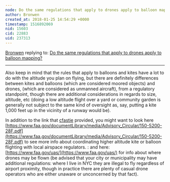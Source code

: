 ```yaml
---
node: Do the same regulations that apply to drones apply to balloon mapping?
author: Bronwen
created_at: 2018-01-25 14:54:29 +0000
timestamp: 1516892069
nid: 15603
cid: 22883
uid: 237313
---
```




[Bronwen](../profile/Bronwen) replying to: [Do the same regulations that apply to drones apply to balloon mapping?](../notes/Morgan/01-24-2018/do-the-same-regulations-that-apply-to-drones-apply-to-balloon-mapping)

----
Also keep in mind that the rules that apply to balloons and kites have a lot to do with the altitude you plan on flying, but there are definitely differences between kites and balloons (which are considered moored objects) and drones, (which are considered as unmanned aircraft), from a regulatory standpoint, though there are additional considerations in regards to size, altitude, etc (doing a low altitude flight over a yard or community garden is generally not subject to the same kind of oversight as, say, putting a kite 1,000 feet up in the vicinity of a runway would be). 

In addition to the link that [cfastie](/profile/cfastie) provided, you might want to look here [https://www.faa.gov/documentLibrary/media/Advisory_Circular/150-5200-28F.pdf](https://www.faa.gov/documentLibrary/media/Advisory_Circular/150-5200-28F.pdf) to see more info about coordinating higher altitude kite or balloon flighting with local  airspace regulators. : 
 and here: [https://www.faa.gov/uas/](https://www.faa.gov/uas/) for info about where drones may be flown (be advised that your city or municipality may have additional regulations: where I live in NYC they are illegal to fly regardless of airport proximity, though in practice there are plenty of casual drone operators who are either unaware or unconcerned by that fact).